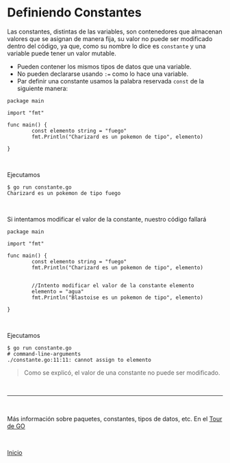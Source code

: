 # Definiendo Constantes

Las constantes, distintas de las variables, son contenedores que almacenan valores que se asignan de manera fija, su valor no puede ser modificado dentro del código, ya que, como su nombre lo dice es `constante` y una variable puede tener un valor mutable.<br>
- Pueden contener los mismos tipos de datos que una variable. <br>
- No pueden declararse usando `:=` como lo hace una variable. <br>
- Par definir una constante usamos la palabra reservada `const` de la siguiente manera:

```
package main

import "fmt"

func main() {
        const elemento string = "fuego"
        fmt.Println("Charizard es un pokemon de tipo", elemento)

}
```
<br>

Ejecutamos

```
$ go run constante.go
Charizard es un pokemon de tipo fuego
```

<br>

Si intentamos modificar el valor de la constante, nuestro código fallará

```
package main

import "fmt"

func main() {
        const elemento string = "fuego"
        fmt.Println("Charizard es un pokemon de tipo", elemento)
    

        //Intento modificar el valor de la constante elemento
        elemento = "agua"
        fmt.Println("Blastoise es un pokemon de tipo", elemento)
    
}
```

<br>

Ejecutamos

```
$ go run constante.go 
# command-line-arguments
./constante.go:11:11: cannot assign to elemento
```
>Como se explicó, el valor de una constante no puede ser modificado.

<br>

***

<br>

Más información sobre paquetes, constantes, tipos de datos, etc. En el [Tour de GO](https://tour.golang.org/basics/1)

<br>

[Inicio](/README.md)